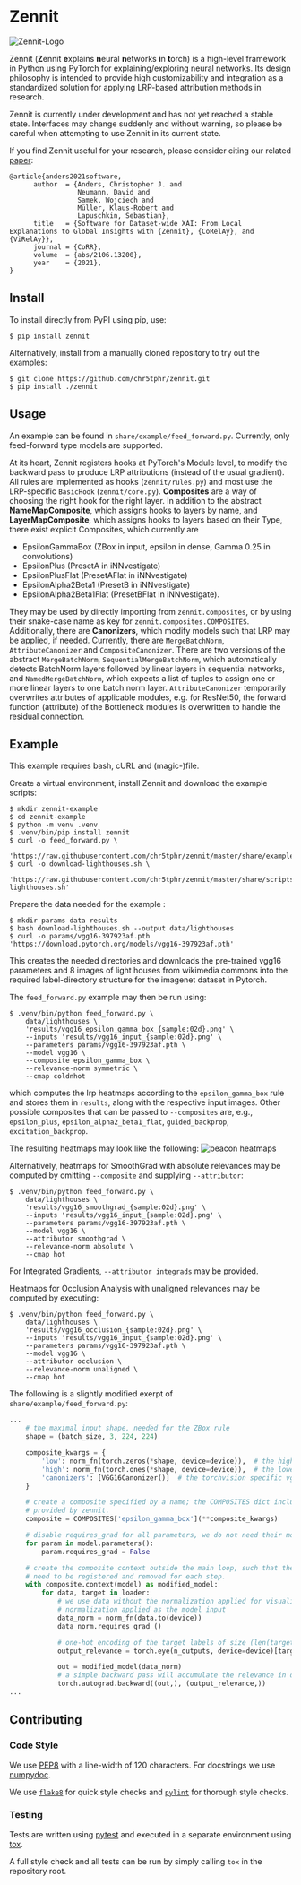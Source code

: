 # Zennit
![Zennit-Logo](https://raw.githubusercontent.com/chr5tphr/zennit/master/share/img/zennit.png)


Zennit (**Z**ennit **e**xplains **n**eural **n**etworks **i**n **t**orch)
is a high-level framework in Python using PyTorch for explaining/exploring neural networks.
Its design philosophy is intended to provide high customizability and integration as a standardized solution
for applying LRP-based attribution methods in research.


Zennit is currently under development and has not yet reached a stable state.
Interfaces may change suddenly and without warning, so please be careful when attempting to use Zennit in its current
state.

If you find Zennit useful for your research, please consider citing our related [paper](https://arxiv.org/abs/2106.13200):
```
@article{anders2021software,
      author  = {Anders, Christopher J. and
                 Neumann, David and
                 Samek, Wojciech and
                 Müller, Klaus-Robert and
                 Lapuschkin, Sebastian},
      title   = {Software for Dataset-wide XAI: From Local Explanations to Global Insights with {Zennit}, {CoRelAy}, and {ViRelAy}},
      journal = {CoRR},
      volume  = {abs/2106.13200},
      year    = {2021},
}
```

## Install

To install directly from PyPI using pip, use:
```shell
$ pip install zennit
```

Alternatively, install from a manually cloned repository to try out the examples:
```shell
$ git clone https://github.com/chr5tphr/zennit.git
$ pip install ./zennit
```

## Usage
An example can be found in `share/example/feed_forward.py`.
Currently, only feed-forward type models are supported.

At its heart, Zennit registers hooks at PyTorch's Module level, to modify the backward pass to produce LRP
attributions (instead of the usual gradient).
All rules are implemented as hooks (`zennit/rules.py`) and most use the LRP-specific `BasicHook` (`zennit/core.py`).
**Composites** are a way of choosing the right hook for the right layer.
In addition to the abstract **NameMapComposite**, which assigns hooks to layers by name, and **LayerMapComposite**,
which assigns hooks to layers based on their Type, there exist explicit Composites, which currently are
* EpsilonGammaBox (ZBox in input, epsilon in dense, Gamma 0.25 in convolutions)
* EpsilonPlus (PresetA in iNNvestigate)
* EpsilonPlusFlat (PresetAFlat in iNNvestigate)
* EpsilonAlpha2Beta1 (PresetB in iNNvestigate)
* EpsilonAlpha2Beta1Flat (PresetBFlat in iNNvestigate).

They may be used by directly importing from `zennit.composites`, or by using
their snake-case name as key for `zennit.composites.COMPOSITES`. Additionally,
there are **Canonizers**, which modify models such that LRP may be applied, if
needed. Currently, there are `MergeBatchNorm`, `AttributeCanonizer` and
`CompositeCanonizer`. There are two versions of the abstract `MergeBatchNorm`,
`SequentialMergeBatchNorm`, which automatically detects BatchNorm layers
followed by linear layers in sequential networks, and `NamedMergeBatchNorm`,
which expects a list of tuples to assign one or more linear layers to one batch
norm layer. `AttributeCanonizer` temporarily overwrites attributes of
applicable modules, e.g. for ResNet50, the forward function (attribute) of the
Bottleneck modules is overwritten to handle the residual connection.

## Example
This example requires bash, cURL and (magic-)file.

Create a virtual environment, install Zennit and download the example scripts:
```shell
$ mkdir zennit-example
$ cd zennit-example
$ python -m venv .venv
$ .venv/bin/pip install zennit
$ curl -o feed_forward.py \
    'https://raw.githubusercontent.com/chr5tphr/zennit/master/share/example/feed_forward.py'
$ curl -o download-lighthouses.sh \
    'https://raw.githubusercontent.com/chr5tphr/zennit/master/share/scripts/download-lighthouses.sh'
```

Prepare the data needed for the example :
```shell
$ mkdir params data results
$ bash download-lighthouses.sh --output data/lighthouses
$ curl -o params/vgg16-397923af.pth 'https://download.pytorch.org/models/vgg16-397923af.pth'
```
This creates the needed directories and downloads the pre-trained vgg16 parameters and 8 images of light houses from wikimedia commons into the required label-directory structure for the imagenet dataset in Pytorch.

The `feed_forward.py` example may then be run using:
```shell
$ .venv/bin/python feed_forward.py \
    data/lighthouses \
    'results/vgg16_epsilon_gamma_box_{sample:02d}.png' \
    --inputs 'results/vgg16_input_{sample:02d}.png' \
    --parameters params/vgg16-397923af.pth \
    --model vgg16 \
    --composite epsilon_gamma_box \
    --relevance-norm symmetric \
    --cmap coldnhot
```
which computes the lrp heatmaps according to the `epsilon_gamma_box` rule and stores them in `results`, along with the respective input images.
Other possible composites that can be passed to `--composites` are, e.g., `epsilon_plus`, `epsilon_alpha2_beta1_flat`, `guided_backprop`, `excitation_backprop`.

The resulting heatmaps may look like the following:
![beacon heatmaps](https://raw.githubusercontent.com/chr5tphr/zennit/master/share/img/beacon_vgg16_epsilon_gamma_box.png)

Alternatively, heatmaps for SmoothGrad with absolute relevances may be computed by omitting `--composite` and supplying `--attributor`:
```shell
$ .venv/bin/python feed_forward.py \
    data/lighthouses \
    'results/vgg16_smoothgrad_{sample:02d}.png' \
    --inputs 'results/vgg16_input_{sample:02d}.png' \
    --parameters params/vgg16-397923af.pth \
    --model vgg16 \
    --attributor smoothgrad \
    --relevance-norm absolute \
    --cmap hot
```
For Integrated Gradients, `--attributor integrads` may be provided.

Heatmaps for Occlusion Analysis with unaligned relevances may be computed by executing:
```shell
$ .venv/bin/python feed_forward.py \
    data/lighthouses \
    'results/vgg16_occlusion_{sample:02d}.png' \
    --inputs 'results/vgg16_input_{sample:02d}.png' \
    --parameters params/vgg16-397923af.pth \
    --model vgg16 \
    --attributor occlusion \
    --relevance-norm unaligned \
    --cmap hot
```

The following is a slightly modified exerpt of `share/example/feed_forward.py`:
```python
...
    # the maximal input shape, needed for the ZBox rule
    shape = (batch_size, 3, 224, 224)

    composite_kwargs = {
        'low': norm_fn(torch.zeros(*shape, device=device)),  # the highest and ...
        'high': norm_fn(torch.ones(*shape, device=device)),  # the lowest pixel value for ZBox
        'canonizers': [VGG16Canonizer()]  # the torchvision specific vgg16 canonizer
    }

    # create a composite specified by a name; the COMPOSITES dict includes all preset composites
    # provided by zennit.
    composite = COMPOSITES['epsilon_gamma_box'](**composite_kwargs)

    # disable requires_grad for all parameters, we do not need their modified gradients
    for param in model.parameters():
        param.requires_grad = False

    # create the composite context outside the main loop, such that the canonizers and hooks do not
    # need to be registered and removed for each step.
    with composite.context(model) as modified_model:
        for data, target in loader:
            # we use data without the normalization applied for visualization, and with the
            # normalization applied as the model input
            data_norm = norm_fn(data.to(device))
            data_norm.requires_grad_()

            # one-hot encoding of the target labels of size (len(target), 1000)
            output_relevance = torch.eye(n_outputs, device=device)[target]

            out = modified_model(data_norm)
            # a simple backward pass will accumulate the relevance in data_norm.grad
            torch.autograd.backward((out,), (output_relevance,))
...
```


## Contributing

### Code Style
We use [PEP8](https://www.python.org/dev/peps/pep-0008) with a line-width of 120 characters.
For docstrings we use [numpydoc](https://numpydoc.readthedocs.io/en/latest/format.html).

We use [`flake8`](https://pypi.org/project/flake8/) for quick style checks and [`pylint`](https://pypi.org/project/pylint/) for thorough style checks.

### Testing
Tests are written using [pytest](https://pypi.org/project/pylint/) and executed in a separate environment using [tox](https://tox.readthedocs.io/en/latest/).

A full style check and all tests can be run by simply calling `tox` in the repository root.
